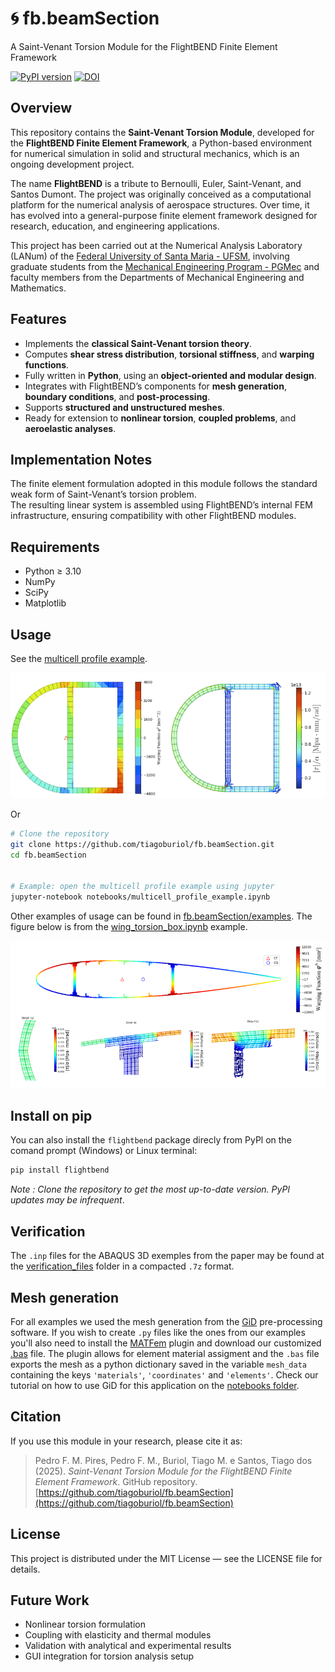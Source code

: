 # 🌀 fb.beamSection

A Saint-Venant Torsion Module for the FlightBEND Finite Element Framework

[![PyPI version](https://badge.fury.io/py/FlightBEND.svg)](https://pypi.org/project/FlightBEND/1.0.0/) 
[![DOI](https://zenodo.org/badge/DOI/10.5281/zenodo.17460543.svg)](https://doi.org/10.5281/zenodo.17460543) 

## Overview

This repository contains the **Saint-Venant Torsion Module**, developed for the **FlightBEND Finite Element Framework**, a Python-based environment for numerical simulation in solid and structural mechanics, which is an ongoing development project.

The name **FlightBEND** is a tribute to Bernoulli, Euler, Saint-Venant, and Santos Dumont. The project was originally conceived as a computational platform for the numerical analysis of aerospace structures. Over time, it has evolved into a general-purpose finite element framework designed for research, education, and engineering applications.

This project has been carried out at the Numerical Analysis Laboratory (LANum) of the [Federal University of Santa Maria - UFSM](https://www.ufsm.br/), involving graduate students from the [Mechanical Engineering Program - PGMec](https://www.ufsm.br/cursos/pos-graduacao/santa-maria/pgmec) and faculty members from the Departments of Mechanical Engineering and Mathematics.

## Features

- Implements the **classical Saint-Venant torsion theory**.  
- Computes **shear stress distribution**, **torsional stiffness**, and **warping functions**.  
- Fully written in **Python**, using an **object-oriented and modular design**.  
- Integrates with FlightBEND’s components for **mesh generation**, **boundary conditions**, and **post-processing**.  
- Supports **structured and unstructured meshes**.  
- Ready for extension to **nonlinear torsion**, **coupled problems**, and **aeroelastic analyses**.

## Implementation Notes

The finite element formulation adopted in this module follows the standard weak form of Saint-Venant’s torsion problem.  
The resulting linear system is assembled using FlightBEND’s internal FEM infrastructure, ensuring compatibility with other FlightBEND modules.

## Requirements

- Python ≥ 3.10  
- NumPy  
- SciPy  
- Matplotlib  

## Usage

See the [multicell profile example](https://github.com/tiagoburiol/fb.beamSection/blob/main/tutorials/multicell_profile_example.ipynb).

![Distribution of the warping function and Shear stress distribution](https://raw.githubusercontent.com/tiagoburiol/fb.beamSection/refs/heads/main/images/fig1_readme.png)

Or

```bash
# Clone the repository
git clone https://github.com/tiagoburiol/fb.beamSection.git
cd fb.beamSection


# Example: open the multicell profile example using jupyter
jupyter-notebook notebooks/multicell_profile_example.ipynb
```

Other examples of usage can be found in [fb.beamSection/examples](https://github.com/tiagoburiol/fb.beamSection/tree/main/examples). The figure below is from the [wing_torsion_box.ipynb](https://github.com/tiagoburiol/fb.beamSection/blob/main/examples/5_wing_torsion_box/wing_torsion_box.ipynb) example.

![Warping function](https://raw.githubusercontent.com/tiagoburiol/fb.beamSection/refs/heads/main/images/fig2_readme.png)

## Install on pip

You can also install the `flightbend` package direcly from PyPl on the comand prompt (Windows) or Linux terminal:

```powershell
pip install flightbend
```

*Note : Clone the repository to get the most up-to-date version. PyPl updates may be infrequent*. 

## Verification

The `.inp` files for the ABAQUS 3D exemples from the paper may be found at the [verification_files](https://github.com/tiagoburiol/fb.beamSection/blob/main/verification_files) folder in a compacted `.7z` format.

## Mesh generation

For all examples we used the mesh generation from the [GiD](https://www.gidsimulation.com/) pre-processing software. If you wish to create `.py` files like the ones from our examples you'll also need to install the [MATFem](https://www.gidsimulation.com/downloads/educational-finite-element-codes-matfem/) plugin and download our customized [.bas](https://github.com/tiagoburiol/fb.beamSection/blob/main/mesh_files) file. The plugin allows for element material assigment and the `.bas` file exports the mesh as a python dictionary saved in the variable `mesh_data` containing the keys `'materials'`, `'coordinates'` and `'elements'`.  Check our tutorial on how to use GiD for this application on the [notebooks folder](https://github.com/tiagoburiol/fb.beamSection/tree/main/notebooks).

## Citation

If you use this module in your research, please cite it as:

> Pedro F. M. Pires, Pedro F. M., Buriol, Tiago M. e Santos, Tiago dos (2025). *Saint-Venant Torsion Module for the FlightBEND Finite Element Framework*. GitHub repository.  
> [https://github.com/tiagoburiol/fb.beamSection](https://github.com/tiagoburiol/fb.beamSection)

## License

This project is distributed under the MIT License — see the LICENSE
 file for details.

## Future Work

- Nonlinear torsion formulation
- Coupling with elasticity and thermal modules
- Validation with analytical and experimental results
- GUI integration for torsion analysis setup
